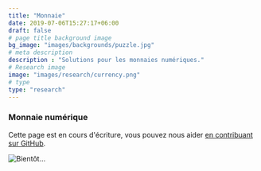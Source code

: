 ```yaml
---
title: "Monnaie"
date: 2019-07-06T15:27:17+06:00
draft: false
# page title background image
bg_image: "images/backgrounds/puzzle.jpg"
# meta description
description : "Solutions pour les monnaies numériques."
# Research image
image: "images/research/currency.png"
# type
type: "research"
---
```


### Monnaie numérique

Cette page est en cours d'écriture, vous pouvez nous aider [en contribuant sur GitHub](https://github.com/foopgp/foopgp-hugowebsite/blob/test/content/french/research/theme-currency.md).

![Bientôt…](/images/comingsoon.jpg)
